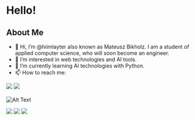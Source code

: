 # Hello!
## About Me

- 👋 Hi, I’m @hiimlayter also known as Mateusz Bikholz. I am a student of applied computer science, who will soon become an engineer.
- 👀 I’m interested in web technologies and AI tools.
- 🌱 I’m currently learning AI technologies with Python.
- 📫 How to reach me:

[![](https://img.shields.io/badge/Gmail-12100E?style=for-the-badge&logo=Gmail&logoColor=white)](mailto:mateuszbirkholz@gmail.com)
[![](https://img.shields.io/badge/linkedin-%230077B5.svg?style=for-the-badge&logo=linkedin)](https://www.linkedin.com/in/zluvsand/)
<br><br>
![Alt Text](https://media.giphy.com/media/qgQUggAC3Pfv687qPC/giphy.gif)

<img src="https://github-readme-stats.vercel.app/api?username=hiimlayter&show_icons=true&theme=dark"/>
<img src="https://github-readme-stats.vercel.app/api/top-langs?username=hiimlayter&theme=dark"/>
<img src="https://github-readme-streak-stats.herokuapp.com/?user=hiimlayter&theme=dark"/>

